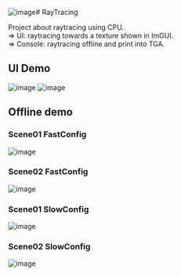 ![image](https://github.com/user-attachments/assets/acf108cf-5829-4505-ada2-a7ef95a6dab3)# RayTracing

Project about raytracing using CPU.<br>
=> UI: raytracing towards a texture shown in ImGUI.<br>
=> Console: raytracing offline and print into TGA.<br>

## UI Demo

![image](https://github.com/user-attachments/assets/073012dc-6ccc-41f2-bbdd-70367f4ca570)
![image](https://github.com/user-attachments/assets/f3b0883f-2455-43f3-b1a4-49ffb8e6296b)

## Offline demo

### Scene01 FastConfig
![image](https://github.com/user-attachments/assets/6dce54cb-bcdf-4e57-b698-e7604cbd30c3)

### Scene02 FastConfig
![image](https://github.com/user-attachments/assets/878a182f-3d58-4546-8b04-6f389a0a493c)

### Scene01 SlowConfig
![image](https://github.com/user-attachments/assets/ac5310d5-6a13-447d-9971-b87000ef96d7)

### Scene02 SlowConfig
![image](https://github.com/user-attachments/assets/4d3a7bba-e0a7-4b24-929c-13c16f30c67e)
